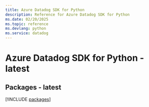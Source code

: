```yaml
---
title: Azure Datadog SDK for Python
description: Reference for Azure Datadog SDK for Python
ms.date: 02/20/2025
ms.topic: reference
ms.devlang: python
ms.service: datadog
---
```

# Azure Datadog SDK for Python - latest
## Packages - latest
[!INCLUDE [packages](datadog-index.md)]